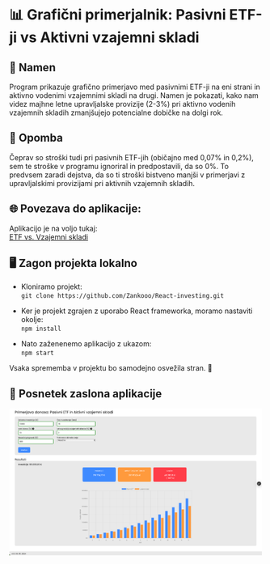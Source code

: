 # 📊 Grafični primerjalnik: Pasivni ETF-ji vs Aktivni vzajemni skladi

## 🎯 Namen
Program prikazuje grafično primerjavo med pasivnimi ETF-ji na eni strani in aktivno vodenimi vzajemnimi skladi na drugi. Namen je pokazati, kako nam videz majhne letne upravljalske provizije (2-3%) pri aktivno vodenih vzajemnih skladih zmanjšujejo potencialne dobičke na dolgi rok.

## 📝 Opomba
Čeprav so stroški tudi pri pasivnih ETF-jih (običajno med 0,07% in 0,2%), sem te stroške v programu ignoriral in predpostavili, da so 0%. To predvsem zaradi dejstva, da so ti stroški bistveno manjši v primerjavi z upravljalskimi provizijami pri aktivnih vzajemnih skladih.

## 🌐 Povezava do aplikacije:
Aplikacijo je na voljo tukaj:  
[ETF vs. Vzajemni skladi](https://etf-vs-vzajemni-skladi.vercel.app)

## 🖥 Zagon projekta lokalno
- Kloniramo projekt:  
  `git clone https://github.com/Zankooo/React-investing.git`

- Ker je projekt zgrajen z uporabo React frameworka, moramo nastaviti okolje:  
  `npm install`

- Nato zaženenemo aplikacijo z ukazom:  
  `npm start`

Vsaka sprememba v projektu bo samodejno osvežila stran. 🔄

## 📸 Posnetek zaslona aplikacije
<img src="public/screenshot.png" width="500px">
